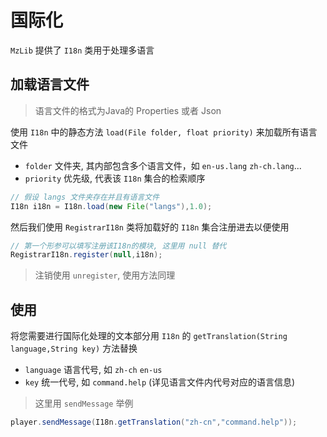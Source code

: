 # 国际化

`MzLib` 提供了 `I18n` 类用于处理多语言

## 加载语言文件

> 语言文件的格式为Java的 Properties 或者 Json

使用 `I18n` 中的静态方法 `load(File folder, float priority)` 来加载所有语言文件

* `folder` 文件夹, 其内部包含多个语言文件，如 `en-us.lang` `zh-ch.lang`...
* `priority` 优先级, 代表该 `I18n` 集合的检索顺序

```java
// 假设 langs 文件夹存在并且有语言文件
I18n i18n = I18n.load(new File("langs"),1.0);
```

然后我们使用 `RegistrarI18n` 类将加载好的 `I18n` 集合注册进去以便使用

```java
// 第一个形参可以填写注册该I18n的模块, 这里用 null 替代
RegistrarI18n.register(null,i18n);
```

> 注销使用 `unregister`, 使用方法同理

## 使用

将您需要进行国际化处理的文本部分用 `I18n` 的 `getTranslation(String language,String key)` 方法替换

* `language` 语言代号, 如 `zh-ch` `en-us`
* `key` 统一代号, 如 `command.help` (详见语言文件内代号对应的语言信息)

> 这里用 `sendMessage` 举例

```java
player.sendMessage(I18n.getTranslation("zh-cn","command.help"));

```